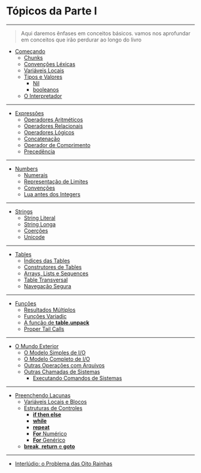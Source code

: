 # Tópicos da Parte I

---

> Aqui daremos ênfases em conceitos básicos. vamos nos aprofundar em conceitos que irão perdurar ao longo do livro

- [Começando]()
  - [Chunks]()
  - [Convenções Léxicas]()
  - [Variáveis Locais]()
  - [Tipos e Valores]()
      - [Nil]()
      - [booleanos]()
  - [O Interpretador]()

---

- [Expressões]()
  - [Operadores Aritméticos]()
  - [Operadores Relacionais]()
  - [Operadores Lógicos]()
  - [Concatenação]()
  - [Operador de Comprimento]()
  - [Precedência]()

---

  - [Numbers]()
    - [Numerais]()
    - [Representação de Limites]()
    - [Convenções]()
    - [Lua antes dos Integers]()

---

- [Strings]()
  - [String Literal]()
  - [String Longa]()
  - [Coerções]()
  - [Unicode]()

---

- [Tables]()
  - [Índices das Tables]()
  - [Construtores de Tables]()
  - [Arrays, Lists e Sequences]()
  - [Table Transversal]()
  - [Navegação Segura]()

---

- [Funções]()
  - [Resultados Múltiplos]()
  - [Funções Variadic]()
  - [A função de **table.unpack**]()
  - [Proper Tail Calls]()

---

- [O Mundo Exterior]()
  - [O Modelo Simples de I/O]()
  - [O Modelo Completo de I/O]()
  - [Outras Operações com Arquivos]()
  - [Outras Chamadas de Sistemas]()
      - [Executando Comandos de Sistemas]()

---

- [Preenchendo Lacunas]()
  - [Variáveis Locais e Blocos]()
  - [Estruturas de Controles]()
      - [**if then else**]()
      - [**while**]()
      - [**repeat**]()
      - [**For** Numérico]()
      - [**For** Genérico]()
  - [**break**, **return** e **goto**]()

---

- [Interlúdio: o Problema das Oito Rainhas]()
